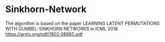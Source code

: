 # Sinkhorn-Network
The algorithm is based on the paper LEARNING LATENT PERMUTATIONS WITH GUMBEL-SINKHORN NETWORKS in ICML 2018. https://arxiv.org/pdf/1802.08665.pdf
